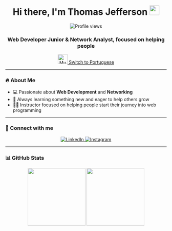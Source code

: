 <h1 align="center">Hi there, I'm Thomas Jefferson <img src="https://raw.githubusercontent.com/kaueMarques/kaueMarques/master/hi.gif" height="30px"></h1>

<p align="center"> 
  <img src="https://komarev.com/ghpvc/?username=ThomasJPF&color=green" alt="Profile views" /> 
</p>

<h3 align="center">Web Developer Junior & Network Analyst, focused on helping people</h3>

<p align="center">
  <a href="https://github.com/ThomasJPF/ThomasJPF/blob/main/README.md">
    <img src="https://cdn-icons-png.flaticon.com/512/197/197386.png" width="30px" alt="Mudar para Português"/>
    <span>Switch to Portuguese</span>
  </a>
</p>

---

### 🔥 About Me
- 💻 Passionate about **Web Development** and **Networking**
- 🌱 Always learning something new and eager to help others grow
- 👨‍🏫 Instructor focused on helping people start their journey into web programming

---

### 🔗 Connect with me
<p align="center">
<a href="https://linkedin.com/in/ThomasJPF" target="_blank">
  <img src="https://img.shields.io/badge/LinkedIn-0A66C2?style=for-the-badge&logo=linkedin&logoColor=white" alt="LinkedIn"/>
</a>
<a href="https://instagram.com/ThomasJPF" target="_blank">
  <img src="https://img.shields.io/badge/Instagram-E4405F?style=for-the-badge&logo=instagram&logoColor=white" alt="Instagram"/>
</a>
</p>

---

### 📊 GitHub Stats
<p align="center">
  <img height="180em" src="https://github-readme-stats.vercel.app/api?username=ThomasJPF&show_icons=true&hide_border=true&theme=dark"/>
  <img height="180em" src="https://github-readme-stats.vercel.app/api/top-langs/?username=ThomasJPF&layout=compact&theme=dark"/>
</p>
